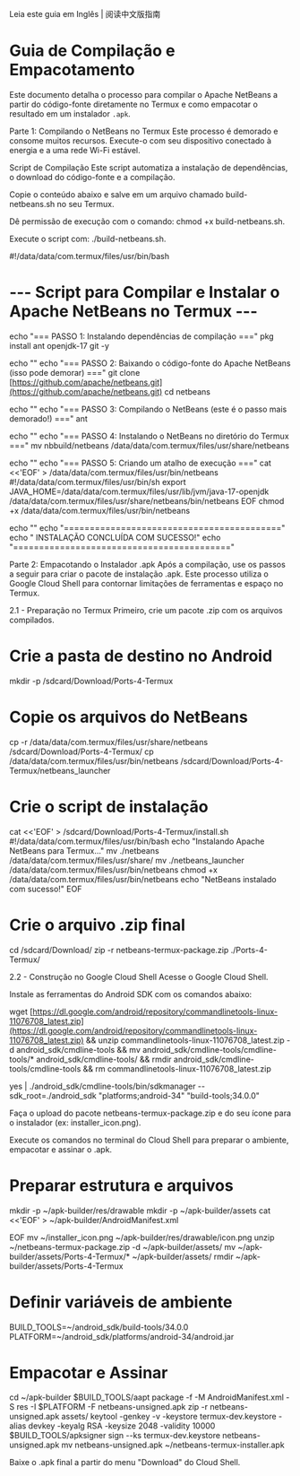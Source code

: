 Leia este guia em Inglês | 阅读中文版指南

# Guia de Compilação e Empacotamento
Este documento detalha o processo para compilar o Apache NetBeans a partir do código-fonte diretamente no Termux e como empacotar o resultado em um instalador ```.apk```.

Parte 1: Compilando o NetBeans no Termux
Este processo é demorado e consome muitos recursos. Execute-o com seu dispositivo conectado à energia e a uma rede Wi-Fi estável.

Script de Compilação
Este script automatiza a instalação de dependências, o download do código-fonte e a compilação.

Copie o conteúdo abaixo e salve em um arquivo chamado build-netbeans.sh no seu Termux.

Dê permissão de execução com o comando: chmod +x build-netbeans.sh.

Execute o script com: ./build-netbeans.sh.

#!/data/data/com.termux/files/usr/bin/bash

# --- Script para Compilar e Instalar o Apache NetBeans no Termux ---

echo "=== PASSO 1: Instalando dependências de compilação ==="
pkg install ant openjdk-17 git -y

echo ""
echo "=== PASSO 2: Baixando o código-fonte do Apache NetBeans (isso pode demorar) ==="
git clone [https://github.com/apache/netbeans.git](https://github.com/apache/netbeans.git)
cd netbeans

echo ""
echo "=== PASSO 3: Compilando o NetBeans (este é o passo mais demorado!) ==="
ant

echo ""
echo "=== PASSO 4: Instalando o NetBeans no diretório do Termux ==="
mv nbbuild/netbeans /data/data/com.termux/files/usr/share/netbeans

echo ""
echo "=== PASSO 5: Criando um atalho de execução ==="
cat <<'EOF' > /data/data/com.termux/files/usr/bin/netbeans
#!/data/data/com.termux/files/usr/bin/sh
export JAVA_HOME=/data/data/com.termux/files/usr/lib/jvm/java-17-openjdk
/data/data/com.termux/files/usr/share/netbeans/bin/netbeans
EOF
chmod +x /data/data/com.termux/files/usr/bin/netbeans

echo ""
echo "=========================================="
echo "    INSTALAÇÃO CONCLUÍDA COM SUCESSO!"
echo "=========================================="

Parte 2: Empacotando o Instalador .apk
Após a compilação, use os passos a seguir para criar o pacote de instalação .apk. Este processo utiliza o Google Cloud Shell para contornar limitações de ferramentas e espaço no Termux.

2.1 - Preparação no Termux
Primeiro, crie um pacote .zip com os arquivos compilados.

# Crie a pasta de destino no Android
mkdir -p /sdcard/Download/Ports-4-Termux
# Copie os arquivos do NetBeans
cp -r /data/data/com.termux/files/usr/share/netbeans /sdcard/Download/Ports-4-Termux/
cp /data/data/com.termux/files/usr/bin/netbeans /sdcard/Download/Ports-4-Termux/netbeans_launcher
# Crie o script de instalação
cat <<'EOF' > /sdcard/Download/Ports-4-Termux/install.sh
#!/data/data/com.termux/files/usr/bin/bash
echo "Instalando Apache NetBeans para Termux..."
mv ./netbeans /data/data/com.termux/files/usr/share/
mv ./netbeans_launcher /data/data/com.termux/files/usr/bin/netbeans
chmod +x /data/data/com.termux/files/usr/bin/netbeans
echo "NetBeans instalado com sucesso!"
EOF
# Crie o arquivo .zip final
cd /sdcard/Download/
zip -r netbeans-termux-package.zip ./Ports-4-Termux/

2.2 - Construção no Google Cloud Shell
Acesse o Google Cloud Shell.

Instale as ferramentas do Android SDK com os comandos abaixo:

wget [https://dl.google.com/android/repository/commandlinetools-linux-11076708_latest.zip](https://dl.google.com/android/repository/commandlinetools-linux-11076708_latest.zip) && unzip commandlinetools-linux-11076708_latest.zip -d android_sdk/cmdline-tools && mv android_sdk/cmdline-tools/cmdline-tools/* android_sdk/cmdline-tools/ && rmdir android_sdk/cmdline-tools/cmdline-tools && rm commandlinetools-linux-11076708_latest.zip

yes | ./android_sdk/cmdline-tools/bin/sdkmanager --sdk_root=./android_sdk "platforms;android-34" "build-tools;34.0.0"

Faça o upload do pacote netbeans-termux-package.zip e do seu ícone para o instalador (ex: installer_icon.png).

Execute os comandos no terminal do Cloud Shell para preparar o ambiente, empacotar e assinar o .apk.

# Preparar estrutura e arquivos
mkdir -p ~/apk-builder/res/drawable
mkdir -p ~/apk-builder/assets
cat <<'EOF' > ~/apk-builder/AndroidManifest.xml
<?xml version="1.0" encoding="utf-8"?>
<manifest xmlns:android="[http://schemas.android.com/apk/res/android](http://schemas.android.com/apk/res/android)"
  package="com.luanadsleite.netbeansinstaller"
  android:versionCode="1"
  android:versionName="1.0">
  <application android:label="Apache NetBeans Termux Installer" android:icon="@drawable/icon">
  </application>
</manifest>
EOF
mv ~/installer_icon.png ~/apk-builder/res/drawable/icon.png
unzip ~/netbeans-termux-package.zip -d ~/apk-builder/assets/
mv ~/apk-builder/assets/Ports-4-Termux/* ~/apk-builder/assets/
rmdir ~/apk-builder/assets/Ports-4-Termux

# Definir variáveis de ambiente
BUILD_TOOLS=~/android_sdk/build-tools/34.0.0
PLATFORM=~/android_sdk/platforms/android-34/android.jar

# Empacotar e Assinar
cd ~/apk-builder
$BUILD_TOOLS/aapt package -f -M AndroidManifest.xml -S res -I $PLATFORM -F netbeans-unsigned.apk
zip -r netbeans-unsigned.apk assets/
keytool -genkey -v -keystore termux-dev.keystore -alias devkey -keyalg RSA -keysize 2048 -validity 10000
$BUILD_TOOLS/apksigner sign --ks termux-dev.keystore netbeans-unsigned.apk
mv netbeans-unsigned.apk ~/netbeans-termux-installer.apk

Baixe o .apk final a partir do menu "Download" do Cloud Shell.
